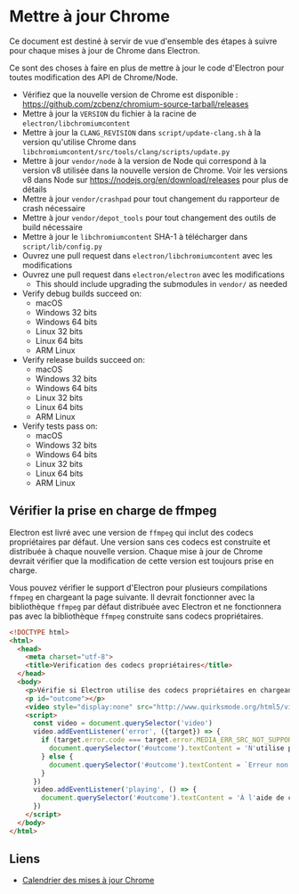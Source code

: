 # Mettre à jour Chrome

Ce document est destiné à servir de vue d'ensemble des étapes à suivre pour chaque mises à jour de Chrome dans Electron.

Ce sont des choses à faire en plus de mettre à jour le code d'Electron pour toutes modification des API de Chrome/Node.

- Vérifiez que la nouvelle version de Chrome est disponible : https://github.com/zcbenz/chromium-source-tarball/releases
- Mettre à jour la `VERSION` du fichier à la racine de `electron/libchromiumcontent`
- Mettre à jour la `CLANG_REVISION` dans `script/update-clang.sh` à la version qu'utilise Chrome dans `libchromiumcontent/src/tools/clang/scripts/update.py`
- Mettre à jour `vendor/node` à la version de Node qui correspond à la version v8 utilisée dans la nouvelle version de Chrome. Voir les versions v8 dans Node sur https://nodejs.org/en/download/releases pour plus de détails
- Mettre à jour `vendor/crashpad` pour tout changement du rapporteur de crash nécessaire
- Mettre à jour `vendor/depot_tools` pour tout changement des outils de build nécessaire
- Mettre à jour le `libchromiumcontent` SHA-1 à télécharger dans `script/lib/config.py`
- Ouvrez une pull request dans `electron/libchromiumcontent` avec les modifications
- Ouvrez une pull request dans `electron/electron` avec les modifications 
  - This should include upgrading the submodules in `vendor/` as needed
- Verify debug builds succeed on: 
  - macOS
  - Windows 32 bits
  - Windows 64 bits
  - Linux 32 bits
  - Linux 64 bits
  - ARM Linux
- Verify release builds succeed on: 
  - macOS
  - Windows 32 bits
  - Windows 64 bits
  - Linux 32 bits
  - Linux 64 bits
  - ARM Linux
- Verify tests pass on: 
  - macOS
  - Windows 32 bits
  - Windows 64 bits
  - Linux 32 bits
  - Linux 64 bits
  - ARM Linux

## Vérifier la prise en charge de ffmpeg

Electron est livré avec une version de `ffmpeg` qui inclut des codecs propriétaires par défaut. Une version sans ces codecs est construite et distribuée à chaque nouvelle version. Chaque mise à jour de Chrome devrait vérifier que la modification de cette version est toujours prise en charge.

Vous pouvez vérifier le support d'Electron pour plusieurs compilations `ffmpeg` en chargeant la page suivante. Il devrait fonctionner avec la bibliothèque `ffmpeg` par défaut distribuée avec Electron et ne fonctionnera pas avec la bibliothèque `ffmpeg` construite sans codecs propriétaires.

```html
<!DOCTYPE html>
<html>
  <head>
    <meta charset="utf-8">
    <title>Verification des codecs propriétaires</title>
  </head>
  <body>
    <p>Vérifie si Electron utilise des codecs propriétaires en chargeant la vidéo : http://www.quirksmode.org/html5/videos/big_buck_bunny.mp4</p>
    <p id="outcome"></p>
    <video style="display:none" src="http://www.quirksmode.org/html5/videos/big_buck_bunny.mp4" autoplay></video>
    <script>
      const video = document.querySelector('video')
      video.addEventListener('error', ({target}) => {
        if (target.error.code === target.error.MEDIA_ERR_SRC_NOT_SUPPORTED) {
          document.querySelector('#outcome').textContent = 'N'utilise pas de codecs propriétaires, source d'émission vidéo non prise en charge.'
        } else {
          document.querySelector('#outcome').textContent = `Erreur non expectée: ${target.error.code}`
        }
      })
      video.addEventListener('playing', () => {
        document.querySelector('#outcome').textContent = 'À l'aide de codecs propriétaires, la vidéo a commencé la lecture.'
      })
    </script>
  </body>
</html>
```

## Liens

- [Calendrier des mises à jour Chrome](https://www.chromium.org/developers/calendar)